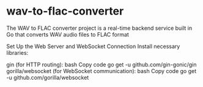 # wav-to-flac-converter
The WAV to FLAC converter project is a real-time backend service built in Go that converts WAV audio files to FLAC format



Set Up the Web Server and WebSocket Connection
Install necessary libraries:

gin (for HTTP routing):
bash
Copy code
go get -u github.com/gin-gonic/gin
gorilla/websocket (for WebSocket communication):
bash
Copy code
go get -u github.com/gorilla/websocket
